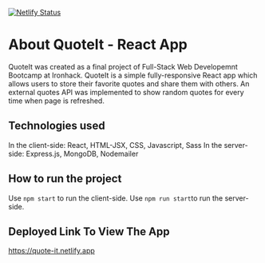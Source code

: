 [![Netlify Status](https://api.netlify.com/api/v1/badges/72fa0007-236e-45c0-bed0-966badd8d6c3/deploy-status)](https://app.netlify.com/sites/quote-it/deploys)

# About QuoteIt - React App

QuoteIt was created as a final project of Full-Stack Web Developemnt Bootcamp at Ironhack. 
QuoteIt is a simple fully-responsive React app which allows users to store their favorite quotes and share them with others. An external quotes API was implemented to show random quotes for every time when page is refreshed.

## Technologies used

In the client-side: React, HTML-JSX, CSS, Javascript, Sass
In the server-side: Express.js, MongoDB, Nodemailer


## How to run the project

Use `npm start` to run the client-side.
Use `npm run start`to run the server-side. 

## Deployed Link To View The App

https://quote-it.netlify.app



